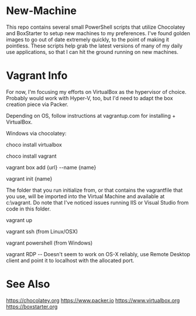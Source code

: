 New-Machine
===========

This repo contains several small PowerShell scripts that utilize Chocolatey and BoxStarter to setup new machines to my preferences. I've found golden images to go out of date extremely quickly, to the point of making it pointless. These scripts help grab the latest versions of many of my daily use applications, so that I can hit the ground running on new machines.

# Vagrant Info

For now, I'm focusing my efforts on VirtualBox as the hypervisor of choice. Probably would work with Hyper-V, too, but I'd need to adapt the box creation piece via Packer.

Depending on OS, follow instructions at vagrantup.com for installing + VirtualBox.

Windows via chocolatey: 

choco install virtualbox

choco install vagrant

vagrant box add {url} --name {name}

vagrant init {name}

The folder that you run initialize from, or that contains the vagrantfile that you use, will be imported into the Virtual Machine and available at c:\vagrant. Do note that I've noticed issues running IIS or Visual Studio from code in this folder.

vagrant up

vagrant ssh (from Linux/OSX)

vagrant powershell (from Windows)

vagrant RDP -- Doesn't seem to work on OS-X reliably, use Remote Desktop client and point it to localhost with the allocated port.

# See Also

https://chocolatey.org
https://www.packer.io
https://www.virtualbox.org
https://boxstarter.org
